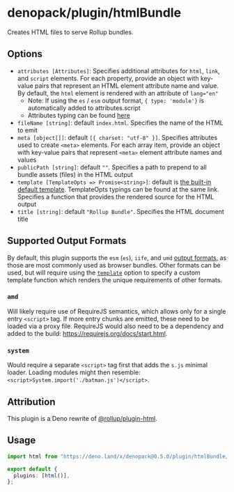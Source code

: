 # denopack/plugin/htmlBundle

Creates HTML files to serve Rollup bundles.

## Options

- `attributes [Attributes]`: Specifies additional attributes for `html`, `link`, and `script` elements. For each property, provide an object with key-value pairs that represent an HTML element attribute name and value. By default, the `html` element is rendered with an attribute of `lang="en"`
  - Note: If using the `es` / `esm` output format, `{ type: 'module'}` is automatically added to attributes.script
  - Attributes typing can be found [here](https://github.com/denofn/denopack/util/htmlTemplate.ts)
- `fileName [string]`: default `index.html`. Specifies the name of the HTML to emit
- `meta [object[]]`: default `[{ charset: "utf-8" }]`. Specifies attributes used to create `<meta>` elements. For each array item, provide an object with key-value pairs that represent `<meta>` element attribute names and values
- `publicPath [string]`: default `""`. Specifies a path to prepend to all bundle assets (files) in the HTML output
- `template [TemplateOpts => Promise<string>]`: default is [the built-in default template](https://github.com/denofn/denopack/util/htmlTemplate.ts). TemplateOpts typings can be found at the same link. Specifies a function that provides the rendered source for the HTML output
- `title [string]`: default `"Rollup Bundle"`. Specifies the HTML document title

## Supported Output Formats

By default, this plugin supports the `esm` (`es`), `iife`, and `umd` [output formats](https://rollupjs.org/guide/en/#outputformat), as those are most commonly used as browser bundles. Other formats can be used, but will require using the [`template`](#options) option to specify a custom template function which renders the unique requirements of other formats.

### `amd`

Will likely require use of RequireJS semantics, which allows only for a single entry `<script>` tag. If more entry chunks are emitted, these need to be loaded via a proxy file. RequireJS would also need to be a dependency and added to the build: https://requirejs.org/docs/start.html.

### `system`

Would require a separate `<script>` tag first that adds the `s.js` minimal loader. Loading modules might then resemble: `<script>System.import('./batman.js')</script>`.

## Attribution

This plugin is a Deno rewrite of [@rollup/plugin-html](https://github.com/rollup/plugins/blob/master/packages/html).

## Usage

```ts
import html from "https://deno.land/x/denopack@0.5.0/plugin/htmlBundle/mod.ts";

export default {
  plugins: [html()],
};
```
